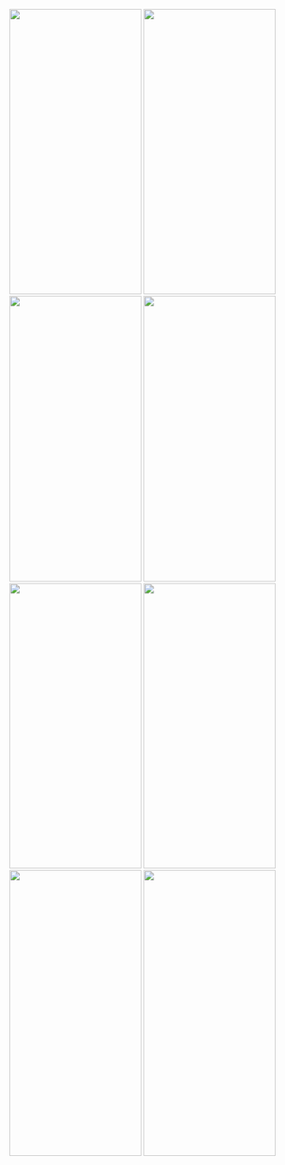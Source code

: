 <p style="float: left;">

<img src="https://user-images.githubusercontent.com/44132199/178753808-0dd6d055-c06c-4a85-ac85-64ec48a10448.png" width="234" height="506.4" />
<img src="https://user-images.githubusercontent.com/44132199/178753894-9ab14f80-e1b4-4b63-b6e9-2e52301bc7b9.png" width="234" height="506.4" />
<img src="https://user-images.githubusercontent.com/44132199/178753973-2a6c75fa-03e5-4bd7-9d6c-948603c1425a.png" width="234" height="506.4" />
<img src="https://user-images.githubusercontent.com/44132199/178754018-52bd58f3-2abc-4758-a686-85806657f8e4.png" width="234" height="506.4" />
<img src="https://user-images.githubusercontent.com/44132199/178754077-f9d69b37-6c99-4492-a4c8-f54a88479374.png" width="234" height="506.4" />
<img src="https://user-images.githubusercontent.com/44132199/178754125-0619e1ae-89bf-41ff-8b1e-bbceb034bde3.png" width="234" height="506.4" />
<img src="https://user-images.githubusercontent.com/44132199/178754182-986798f9-1f19-423f-8ba6-166724f1b7ce.png" width="234" height="506.4" />
<img src="https://user-images.githubusercontent.com/44132199/178754243-2b304809-1f5a-482c-ac96-506599438266.png" width="234" height="506.4" />
</p>
 
